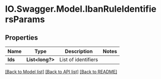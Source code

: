 # IO.Swagger.Model.IbanRuleIdentifiersParams
## Properties

Name | Type | Description | Notes
------------ | ------------- | ------------- | -------------
**Ids** | **List&lt;long?&gt;** | List of identifiers | 

[[Back to Model list]](../README.md#documentation-for-models) [[Back to API list]](../README.md#documentation-for-api-endpoints) [[Back to README]](../README.md)

